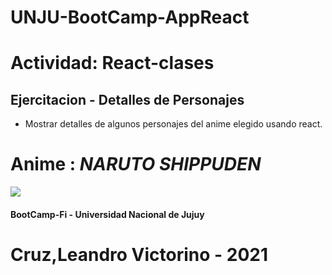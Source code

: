 # UNJU-BootCamp-AppReact
# Actividad: React-clases
##  Ejercitacion - Detalles de Personajes
- Mostrar detalles de algunos personajes del anime elegido usando react.
# Anime : ***NARUTO* *SHIPPUDEN***
![](https://www.thenewsfetcher.com/wp-content/uploads/2021/01/229954.jpg)

#### BootCamp-Fi - Universidad Nacional de Jujuy
# Cruz,Leandro Victorino - 2021